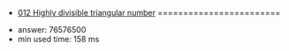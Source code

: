 + [012 Highly divisible triangular number](http://projecteuler.net/problem=12)
========================

- answer: 76576500 
- min used time: 158 ms

